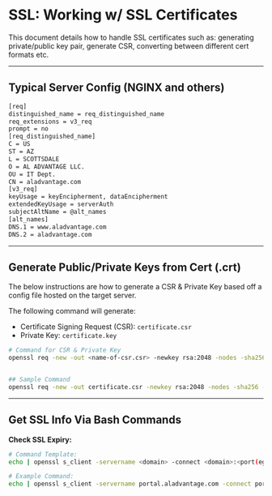 # SSL: Working w/ SSL Certificates
This document details how to handle SSL certificates such as: generating private/public key pair, generate CSR, converting between different cert formats etc.

---

## Typical Server Config (NGINX and others)

```txt
[req]
distinguished_name = req_distinguished_name
req_extensions = v3_req
prompt = no
[req_distinguished_name]
C = US
ST = AZ
L = SCOTTSDALE
O = AL ADVANTAGE LLC.
OU = IT Dept.
CN = aladvantage.com
[v3_req]
keyUsage = keyEncipherment, dataEncipherment
extendedKeyUsage = serverAuth
subjectAltName = @alt_names
[alt_names]
DNS.1 = www.aladvantage.com
DNS.2 = aladvantage.com
```

---


## Generate Public/Private Keys from Cert (.crt)
The below instructions are how to generate a CSR & Private Key based off a config file hosted on the target server.

The following command will generate:
- Certificate Signing Request (CSR): `certificate.csr`
- Private Key: `certificate.key`

```bash
# Command for CSR & Private Key
openssl req -new -out <name-of-csr.csr> -newkey rsa:2048 -nodes -sha256 -keyout <name-of-private-key.key> -config <config-file.txt>


## Sample Command
openssl req -new -out certificate.csr -newkey rsa:2048 -nodes -sha256 -keyout certificate.key -config config.txt
```


---

## Get SSL Info Via Bash Commands

**Check SSL Expiry:**

```bash
# Command Template:
echo | openssl s_client -servername <domain> -connect <domain>:<port(eg. 443)> 2>/dev/null | openssl x509 -noout -issuer -subject -dates

# Example Command:
echo | openssl s_client -servername portal.aladvantage.com -connect portal.aladvantage.com:443 2>/dev/null | openssl x509 -noout -issuer -subject -dates
```

